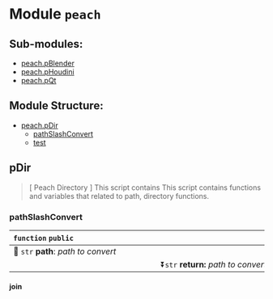 <style>
    table {
        width: 100%;
    }
</style>

# Module `peach`

## Sub-modules:
- [peach.pBlender](./pBlender/README.md)
- [peach.pHoudini](./pHoudini/README.md)
- [peach.pQt](./pBlender/README.md)

## Module Structure:
- [peach.pDir](#pdir)
    - [pathSlashConvert](#pathSlashConvert)
    - [test](#join)

## pDir
> [ Peach Directory ] This script contains This script contains functions and variables that related to path, directory functions.

### pathSlashConvert
| `function` `public`<div style="width:500px"></div>          |
|:------------------------------------------------------------------------------|
|:electric_plug: `str` __path__: _path to convert_                              |
|<div align="right">:arrow_double_down:`str` __return:__ _path to convert_</div>|

#### join
